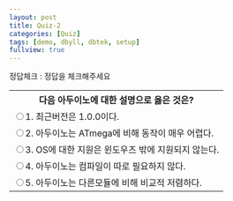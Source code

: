 ```yaml
---
layout: post
title: Quiz-2
categories: [Quiz]
tags: [demo, dbyll, dbtek, setup]
fullview: true
---
```










<style type="text/css">
 .tbl { border-top:2px solid #999999; border-left:1px solid #dddddd; }
 .tbl th { background-color:#eeeeee; border-bottom:1px solid #dddddd; border-right:1px solid #dddddd; padding:2px; }
 .tbl td { border-bottom:1px solid #dddddd; border-right:1px solid #dddddd; padding:2px; }
 </style>
 <script type="text/javascript">
 var dap2 = 5;
 var answer_check2 = function(e2) {
  var result2 = document2.getElementById("result2");
  if(dap2==e2.value) {
     result2.innerHTML = '정답';
    result2.style.color = 'blue';
 } else {
      result2.innerHTML = '틀림';
   result2.style.color = 'red';
 }
 }
 </script>
 <div>정답체크 : <span id="result2" name="result2">정답을 체크해주세요</span></div>
 <table border="0" cellspacing="0" cellpadding="0" class="tb2">
 <tr>
  <th>다음 아두이노에 대한 설명으로 옳은 것은?</th>
 </tr>
 <tr>
  <td><input type="radio" name="answer" id="answer_1" value="1" onClick="answer_check(this)" /><label for="answer_1">1. 최근버전은 1.0.0이다.</label></td>
 </tr>
 <tr>
  <td><input type="radio" name="answer" id="answer_2" value="2" onClick="answer_check(this)" /><label for="answer_2">2. 아두이노는 ATmega에 비해 동작이 매우 어렵다.</label></td>
 </tr>
 <tr>
  <td><input type="radio" name="answer" id="answer_3" value="3" onClick="answer_check(this)" /><label for="answer_3">3. OS에 대한 지원은 윈도우즈 밖에 지원되지 않는다.</label></td>
 </tr>
 <tr>
  <td><input type="radio" name="answer" id="answer_4" value="4" onClick="answer_check(this)" /><label for="answer_4">4. 아두이노는 컴파일이 따로 필요하지 않다.</label></td>
 </tr>
 <tr>
  <td><input type="radio" name="answer" id="answer_5" value="5" onClick="answer_check(this)" /><label for="answer_5">5. 아두이노는 다른모듈에 비해 비교적 저렴하다.</label></td>
 </tr>
 </table>

 <div class="fb-comments2" data-href="http://kicheolmin2.github.io" data-width="1000" data-numposts="5" data-colorscheme="light"></div>
